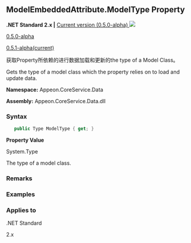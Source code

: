 ## **ModelEmbeddedAttribute.ModelType Property**

**.NET Standard 2.x |**  <a href="javascript:void(0)" class="dropdown">Current version (0.5.0-alpha) <img src="~/images/dropdown.png"/></a>

<div class="otherversions"  value="versdiv">

<a href="javascript:void(0)">0.5.0-alpha</a>

<a href="javascript:void(0)">0.5.1-alpha(current)</a>

</div>

获取Property所依赖的进行数据加载和更新的the type of a Model Class。

Gets the type of a model class which the property relies on to load and update data.

 **Namespace:** Appeon.CoreService.Data

 **Assembly:** Appeon.CoreService.Data.dll

### **Syntax**

```c#
   public Type ModelType { get; }
```

**Property Value**

System.Type

The type of a model class.

### **Remarks**



### **Examples**



### **Applies to**

.NET Standard 

2.x